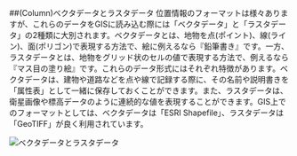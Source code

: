 ##(Column)ベクタデータとラスタデータ
位置情報のフォーマットは様々ありますが、これらのデータをGISに読み込む際には「ベクタデータ」と「ラスタデータ」の2種類に大別されます。ベクタデータとは、地物を点(ポイント)、線(ライン)、面(ポリゴン)で表現する方法で、絵に例えるなら『鉛筆書き』です。一方、ラスタデータとは、地物をグリッド状のセルの値で表現する方法で、例えるなら『マス目の塗り絵』です。これらのデータ形式にはそれぞれ特徴があります。ベクタデータは、建物や道路などを点や線で記録する際に、その名前や説明書きを「属性表」として一緒に保存しておくことができます。また、ラスタデータは、衛星画像や標高データのように連続的な値を表現することができます。GIS上でのフォーマットとしては、ベクタデータは「ESRI Shapefile」、ラスタデータは「GeoTIFF」が良く利用されています。

![ベクタデータとラスタデータ](http://www.cookbook.hlurb.gov.ph/files/images/RasterVector.preview.jpg)